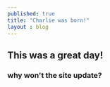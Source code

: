 ```yaml
---
published: true
title: "Charlie was born!"
layout : blog
---
```

## This was a great day!

### why won't the site update?
